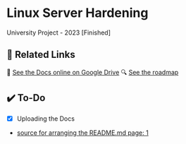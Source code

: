 # Linux Server Hardening
University Project - 2023 [Finished]




## 🚀 Related Links
📄 [See the Docs online on Google Drive](https://drive.google.com/drive/folders/13_No-F2RCDAyWMDt7XpAJ2Lc60PUrEv6?usp=sharing)
🔍 [See the roadmap](https://roadmap.sh/r/general-linux-server-hardening)




## ✔️ To-Do

- [x] Uploading the Docs



- [source for arranging the README.md page: 1](https://stackoverflow.com/questions/47344571/how-to-draw-checkbox-or-tick-mark-in-github-markdown-table)
